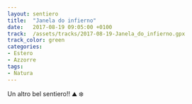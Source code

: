 ```yaml
---
layout: sentiero
title:  "Janela do infierno"
date:   2017-08-19 09:05:00 +0100
track:  /assets/tracks/2017-08-19-Janela_do_infierno.gpx
track_color: green
categories:
- Estero
- Azzorre
tags:
- Natura
---
```


Un altro bel sentiero!! :mountain: :snowflake: